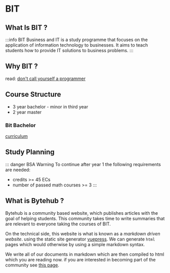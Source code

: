 # BIT

## What Is BIT ?

:::info BIT
Business and IT is a study programme that focuses on the application of information technology to businesses.
It aims to teach students how to provide IT solutions to business problems.
:::

## Why BIT ?

read: [don't call yourself a programmer](https://www.kalzumeus.com/2011/10/28/dont-call-yourself-a-programmer/)

## Course Structure

- 3 year bachelor - minor in third year
- 2 year master

### Bit Bachelor

[curriculum](https://www.utwente.nl/en/bit/curriculum/bitcurriculum2020-1/)

<!-- <img src="/bachelor.png"/> -->

## Study Planning

::: danger BSA Warning
To continue after year 1 the following requirements are needed:

- credits >= 45 ECs
- number of passed math courses >= 3
  :::

## What is Bytehub ?

Bytehub is a community based website, which publishes articles with the goal of helping students.
This community takes time to write summaries that are relevant to everyone taking the courses of BIT.

On the technical side, this website is what is known as a _markdown driven website_.
using the static site generator [vuepress](https://vuepress.vuejs.org/).
We can generate `html` pages which would otherwise by using a simple markdown syntax.

We write all of our documents in markdown which are then compiled to html which you are reading now.
if you are interested in becoming part of the community see [this page](../contributing.md).

<style>
  .banner {
    display: flex;
    align-items: center;
    background-color: #3eaf7c;
    color: #fff;
    font-weight: 800;
    padding: 1em;
    box-shadow: 0 1px 3px 0 rgb(0 0 0 / 0.1), 0 1px 2px -1px rgb(0 0 0 / 0.1);
    border-radius: 0.25rem;
    cursor: pointer;
  }

  .banner svg {
    margin-right: 0.5rem;
  }

  .h-6 {
    height: 1.5rem;
  }

  .w-6 {
    width: 1.5rem;
  }

  
</style>
